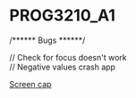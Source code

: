 # PROG3210_A1


/****** Bugs ******/

// Check for focus doesn't work<br>
// Negative values crash app

[Screen cap](/tree/master/screenscaps/screencap.png, "poor app")
